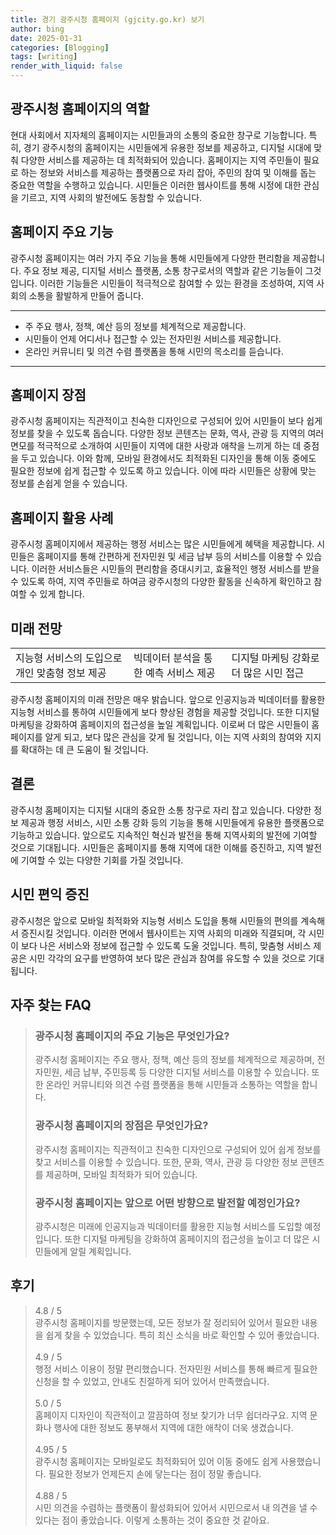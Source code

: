 ```yaml
---
title: 경기 광주시청 홈페이지 (gjcity.go.kr) 보기
author: bing
date: 2025-01-31
categories: [Blogging]
tags: [writing]
render_with_liquid: false
---
```



<h2 id='광주시청 홈페이지의 역할'>광주시청 홈페이지의 역할</h2>

<p>현대 사회에서 지자체의 홈페이지는 시민들과의 소통의 중요한 창구로 기능합니다. 특히, 경기 광주시청의 홈페이지는 시민들에게 유용한 정보를 제공하고, 디지털 시대에 맞춰 다양한 서비스를 제공하는 데 최적화되어 있습니다. 홈페이지는 지역 주민들이 필요로 하는 정보와 서비스를 제공하는 플랫폼으로 자리 잡아, 주민의 참여 및 이해를 돕는 중요한 역할을 수행하고 있습니다. 시민들은 이러한 웹사이트를 통해 시정에 대한 관심을 기르고, 지역 사회의 발전에도 동참할 수 있습니다.</p>

<h2 id='홈페이지 주요 기능'>홈페이지 주요 기능</h2>

<p>광주시청 홈페이지는 여러 가지 주요 기능을 통해 시민들에게 다양한 편리함을 제공합니다. 주요 정보 제공, 디지털 서비스 플랫폼, 소통 창구로서의 역할과 같은 기능들이 그것입니다. 이러한 기능들은 시민들이 적극적으로 참여할 수 있는 환경을 조성하여, 지역 사회의 소통을 활발하게 만들어 줍니다.</p>

<hr />

<ul>
    <li>주 주요 행사, 정책, 예산 등의 정보를 체계적으로 제공합니다.</li>
    <li>시민들이 언제 어디서나 접근할 수 있는 전자민원 서비스를 제공합니다.</li>
    <li>온라인 커뮤니티 및 의견 수렴 플랫폼을 통해 시민의 목소리를 듣습니다.</li>
</ul>

<hr />

<h2 id='홈페이지 장점'>홈페이지 장점</h2>

<p>광주시청 홈페이지는 직관적이고 친숙한 디자인으로 구성되어 있어 시민들이 보다 쉽게 정보를 찾을 수 있도록 돕습니다. 다양한 정보 콘텐츠는 문화, 역사, 관광 등 지역의 여러 면모를 적극적으로 소개하여 시민들이 지역에 대한 사랑과 애착을 느끼게 하는 데 중점을 두고 있습니다. 이와 함께, 모바일 환경에서도 최적화된 디자인을 통해 이동 중에도 필요한 정보에 쉽게 접근할 수 있도록 하고 있습니다. 이에 따라 시민들은 상황에 맞는 정보를 손쉽게 얻을 수 있습니다.</p>

<h2 id='홈페이지 활용 사례'>홈페이지 활용 사례</h2>

<p>광주시청 홈페이지에서 제공하는 행정 서비스는 많은 시민들에게 혜택을 제공합니다. 시민들은 홈페이지를 통해 간편하게 전자민원 및 세금 납부 등의 서비스를 이용할 수 있습니다. 이러한 서비스들은 시민들의 편리함을 증대시키고, 효율적인 행정 서비스를 받을 수 있도록 하여, 지역 주민들로 하여금 광주시청의 다양한 활동을 신속하게 확인하고 참여할 수 있게 합니다.</p>

<h2 id='미래 전망'>미래 전망</h2>

<table>
    <tr>
        <td>지능형 서비스의 도입으로 개인 맞춤형 정보 제공</td>
        <td>빅데이터 분석을 통한 예측 서비스 제공</td>
        <td>디지털 마케팅 강화로 더 많은 시민 접근</td>
    </tr>
</table>

<p>광주시청 홈페이지의 미래 전망은 매우 밝습니다. 앞으로 인공지능과 빅데이터를 활용한 지능형 서비스를 통하여 시민들에게 보다 향상된 경험을 제공할 것입니다. 또한 디지털 마케팅을 강화하여 홈페이지의 접근성을 높일 계획입니다. 이로써 더 많은 시민들이 홈페이지를 알게 되고, 보다 많은 관심을 갖게 될 것입니다, 이는 지역 사회의 참여와 지지를 확대하는 데 큰 도움이 될 것입니다.</p>

<h2 id='결론'>결론</h2>

<p>광주시청 홈페이지는 디지털 시대의 중요한 소통 창구로 자리 잡고 있습니다. 다양한 정보 제공과 행정 서비스, 시민 소통 강화 등의 기능을 통해 시민들에게 유용한 플랫폼으로 기능하고 있습니다. 앞으로도 지속적인 혁신과 발전을 통해 지역사회의 발전에 기여할 것으로 기대됩니다. 시민들은 홈페이지를 통해 지역에 대한 이해를 증진하고, 지역 발전에 기여할 수 있는 다양한 기회를 가질 것입니다.</p>

<h2 id='시민 편익 증진'>시민 편익 증진</h2>

<p>광주시청은 앞으로 모바일 최적화와 지능형 서비스 도입을 통해 시민들의 편의를 계속해서 증진시킬 것입니다. 이러한 면에서 웹사이트는 지역 사회의 미래와 직결되며, 각 시민이 보다 나은 서비스와 정보에 접근할 수 있도록 도울 것입니다. 특히, 맞춤형 서비스 제공은 시민 각각의 요구를 반영하여 보다 많은 관심과 참여를 유도할 수 있을 것으로 기대됩니다.</p>


<h2 id='자주_찾는_FAQ'>자주 찾는 FAQ</h2>
<div itemscope="" itemtype="https://schema.org/FAQPage"> 
<blockquote> 
<div itemscope="" itemprop="mainEntity" itemtype="https://schema.org/Question"> 
<h3 itemprop="name">광주시청 홈페이지의 주요 기능은 무엇인가요?</h3> 
<div itemscope="" itemprop="acceptedAnswer" itemtype="https://schema.org/Answer"> 
<span itemprop="text"> 
<p>광주시청 홈페이지는 주요 행사, 정책, 예산 등의 정보를 체계적으로 제공하며, 전자민원, 세금 납부, 주민등록 등 다양한 디지털 서비스를 이용할 수 있습니다. 또한 온라인 커뮤니티와 의견 수렴 플랫폼을 통해 시민들과 소통하는 역할을 합니다.</p> 
</span> 
</div> 
</div> 

<div itemscope="" itemprop="mainEntity" itemtype="https://schema.org/Question"> 
<h3 itemprop="name">광주시청 홈페이지의 장점은 무엇인가요?</h3> 
<div itemscope="" itemprop="acceptedAnswer" itemtype="https://schema.org/Answer"> 
<span itemprop="text"> 
<p>광주시청 홈페이지는 직관적이고 친숙한 디자인으로 구성되어 있어 쉽게 정보를 찾고 서비스를 이용할 수 있습니다. 또한, 문화, 역사, 관광 등 다양한 정보 콘텐츠를 제공하며, 모바일 최적화가 되어 있습니다.</p> 
</span> 
</div> 
</div> 

<div itemscope="" itemprop="mainEntity" itemtype="https://schema.org/Question"> 
<h3 itemprop="name">광주시청 홈페이지는 앞으로 어떤 방향으로 발전할 예정인가요?</h3> 
<div itemscope="" itemprop="acceptedAnswer" itemtype="https://schema.org/Answer"> 
<span itemprop="text"> 
<p>광주시청은 미래에 인공지능과 빅데이터를 활용한 지능형 서비스를 도입할 예정입니다. 또한 디지털 마케팅을 강화하여 홈페이지의 접근성을 높이고 더 많은 시민들에게 알릴 계획입니다.</p> 
</span> 
</div> 
</div> 
</blockquote> 
</div>
<h2 id='후기'>후기</h2>
<div itemscope itemtype="https://schema.org/Product">
  <blockquote>
  <div itemprop="review" itemscope itemtype="https://schema.org/Review">
      <div itemprop="reviewRating" itemscope itemtype="https://schema.org/Rating"> <span itemprop="ratingValue">4.8</span> / <span itemprop="bestRating">5</span> </div>
      <span itemprop="reviewBody">광주시청 홈페이지를 방문했는데, 모든 정보가 잘 정리되어 있어서 필요한 내용을 쉽게 찾을 수 있었습니다. 특히 최신 소식을 바로 확인할 수 있어 좋았습니다.</span>
  </div>
  <br>
  <div itemprop="review" itemscope itemtype="https://schema.org/Review">
      <div itemprop="reviewRating" itemscope itemtype="https://schema.org/Rating"> <span itemprop="ratingValue">4.9</span> / <span itemprop="bestRating">5</span> </div>
      <span itemprop="reviewBody">행정 서비스 이용이 정말 편리했습니다. 전자민원 서비스를 통해 빠르게 필요한 신청을 할 수 있었고, 안내도 친절하게 되어 있어서 만족했습니다.</span>
  </div>
  <br>
  <div itemprop="review" itemscope itemtype="https://schema.org/Review">
      <div itemprop="reviewRating" itemscope itemtype="https://schema.org/Rating"> <span itemprop="ratingValue">5.0</span> / <span itemprop="bestRating">5</span> </div>
      <span itemprop="reviewBody">홈페이지 디자인이 직관적이고 깔끔하여 정보 찾기가 너무 쉽더라구요. 지역 문화나 행사에 대한 정보도 풍부해서 지역에 대한 애착이 더욱 생겼습니다.</span>
  </div>
  <br>
  <div itemprop="review" itemscope itemtype="https://schema.org/Review">
      <div itemprop="reviewRating" itemscope itemtype="https://schema.org/Rating"> <span itemprop="ratingValue">4.95</span> / <span itemprop="bestRating">5</span> </div>
      <span itemprop="reviewBody">광주시청 홈페이지는 모바일로도 최적화되어 있어 이동 중에도 쉽게 사용했습니다. 필요한 정보가 언제든지 손에 닿는다는 점이 정말 좋습니다.</span>
  </div>
  <br>
  <div itemprop="review" itemscope itemtype="https://schema.org/Review">
      <div itemprop="reviewRating" itemscope itemtype="https://schema.org/Rating"> <span itemprop="ratingValue">4.88</span> / <span itemprop="bestRating">5</span> </div>
      <span itemprop="reviewBody">시민 의견을 수렴하는 플랫폼이 활성화되어 있어서 시민으로서 내 의견을 낼 수 있다는 점이 좋았습니다. 이렇게 소통하는 것이 중요한 것 같아요.</span>
  </div>
  </blockquote>
</div>
